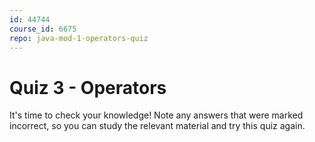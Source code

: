```yaml
---
id: 44744
course_id: 6675
repo: java-mod-1-operators-quiz
---
```


# Quiz 3 - Operators

It's time to check your knowledge! Note any answers that were marked incorrect,
so you can study the relevant material and try this quiz again.
